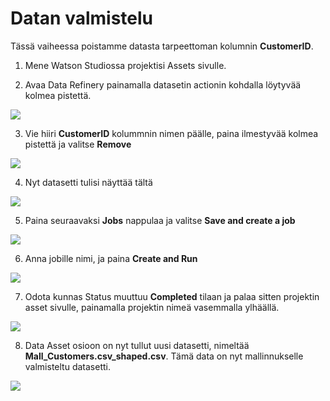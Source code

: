 # Datan valmistelu

Tässä vaiheessa poistamme datasta tarpeettoman kolumnin **CustomerID**.

1. Mene Watson Studiossa projektisi Assets sivulle.

2. Avaa Data Refinery painamalla datasetin actionin kohdalla löytyvää kolmea pistettä.

![](images/actions)

3. Vie hiiri **CustomerID** kolummnin nimen päälle, paina ilmestyvää kolmea pistettä ja valitse **Remove**

![](images/remove)

4. Nyt datasetti tulisi näyttää tältä

![](images/newset)

5. Paina seuraavaksi **Jobs** nappulaa ja valitse **Save and create a job**

![](images/jobs)

6. Anna jobille nimi, ja paina **Create and Run**

![](images/c&r)

7. Odota kunnas Status muuttuu **Completed** tilaan ja palaa sitten projektin asset sivulle, painamalla projektin nimeä vasemmalla ylhäällä.

![](images/completed)

8. Data Asset osioon on nyt tullut uusi datasetti, nimeltää **Mall_Customers.csv_shaped.csv**. Tämä data on nyt mallinnukselle valmisteltu datasetti.

![](images/shaped)
